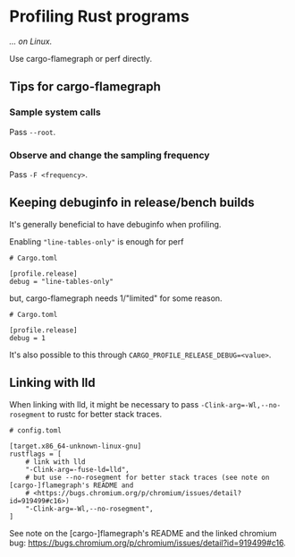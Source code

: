 # Profiling Rust programs
_... on Linux._

Use cargo-flamegraph or perf directly.

## Tips for cargo-flamegraph

### Sample system calls

Pass `--root`.

### Observe and change the sampling frequency

Pass `-F <frequency>`.

## Keeping debuginfo in release/bench builds

It's generally beneficial to have debuginfo when profiling.

Enabling `"line-tables-only"` is enough for perf

```
# Cargo.toml

[profile.release]
debug = "line-tables-only"
```

but, cargo-flamegraph needs 1/"limited" for some reason.

```
# Cargo.toml

[profile.release]
debug = 1
```

It's also possible to this through `CARGO_PROFILE_RELEASE_DEBUG=<value>`.

## Linking with lld

When linking with lld, it might be necessary to pass `-Clink-arg=-Wl,--no-rosegment` to rustc for
better stack traces.

```
# config.toml

[target.x86_64-unknown-linux-gnu]
rustflags = [
    # link with lld
    "-Clink-arg=-fuse-ld=lld",
    # but use --no-rosegment for better stack traces (see note on [cargo-]flamegraph's README and
    # <https://bugs.chromium.org/p/chromium/issues/detail?id=919499#c16>)
    "-Clink-arg=-Wl,--no-rosegment",
]
```

See note on the [cargo-]flamegraph's README and the linked chromium bug:
<https://bugs.chromium.org/p/chromium/issues/detail?id=919499#c16>.
